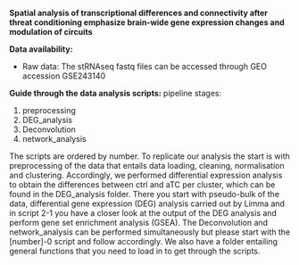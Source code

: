**Spatial analysis of transcriptional differences and connectivity after threat conditioning emphasize brain-wide gene expression changes and modulation of circuits**

**Data availability:**

* Raw data: The stRNAseq fastq files can be accessed through GEO accession GSE243140
  
**Guide through the data analysis scripts:**
pipeline stages:
1. preprocessing
2. DEG_analysis
3. Deconvolution
4. network_analysis
   
The scripts are ordered by number. To replicate our analysis the start is with preprocessing of the data that entails data loading, cleaning, normalisation and clustering.
Accordingly, we performed differential expression analysis to obtain the differences between ctrl and aTC per cluster, which can be found in the DEG_analysis folder. There 
you start with pseudo-bulk of the data, differential gene expression (DEG) analysis carried out by Limma and in script 2-1 you have a closer look at the output of the DEG analysis
and perform gene set enrichment analysis (GSEA). The Deconvolution and network_analysis can be performed simultaneously but please start with the [number]-0 script and follow accordingly.
We also have a folder entailing general functions that you need to load in to get through the scripts.


